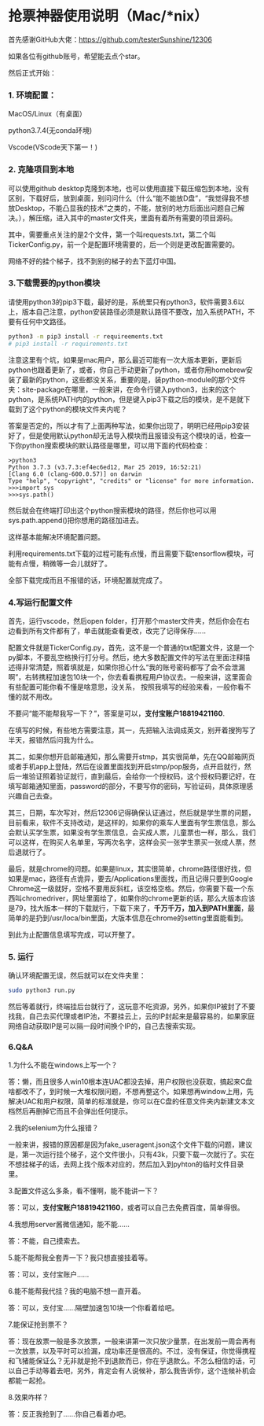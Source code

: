 # 抢票神器使用说明（Mac/*nix）

首先感谢GitHub大佬：https://github.com/testerSunshine/12306

如果各位有github账号，希望能去点个star。

然后正式开始：

### 1. 环境配置：

MacOS/Linux（有桌面）

python3.7.4(无conda环境)

Vscode(VScode天下第一！)

### 2. 克隆项目到本地

可以使用github desktop克隆到本地，也可以使用直接下载压缩包到本地，没有区别，下载好后，放到桌面，别问问什么（什么“能不能放D盘”，“我觉得我不想放Desktop，不能凸显我的技术”之类的，不能，放别的地方后面出问题自己解决。），解压缩，进入其中的master文件夹，里面有着所有需要的项目源码。

其中，需要重点关注的是2个文件，第一个叫requests.txt，第二个叫TickerConfig.py，前一个是配置环境需要的，后一个则是更改配置需要的。

网络不好的挂个梯子，找不到别的梯子的去下蓝灯中国。

### 3.下载需要的python模块

请使用python3的pip3下载，最好的是，系统里只有python3，软件需要3.6以上，版本自己注意，python安装路径必须是默认路径不要改，加入系统PATH，不要有任何中文路径。

```bash
python3 -m pip3 install -r requireements.txt
# pip3 install -r requirements.txt
```

注意这里有个坑，如果是mac用户，那么最近可能有一次大版本更新，更新后python也跟着更新了，或者，你自己手动更新了python，或者你用homebrew安装了最新的python，这些都没关系，重要的是，装python-module的那个文件夹：site-package在哪里，一般来讲，在命令行键入python3，出来的这个python，是系统PATH内的python，但是键入pip3下载之后的模块，是不是就下载到了这个python的模块文件夹内呢？

答案是否定的，所以才有了上面两种写法，如果你出现了，明明已经用pip3安装好了，但是使用默认python却无法导入模块而且报错没有这个模块的话，检查一下你python搜索模块的默认路径是哪里，可以用下面的代码检查：

```
>python3
Python 3.7.3 (v3.7.3:ef4ec6ed12, Mar 25 2019, 16:52:21)
[Clang 6.0 (clang-600.0.57)] on darwin
Type "help", "copyright", "credits" or "license" for more information.
>>>import sys
>>>sys.path()
```

然后就会在终端打印出这个python搜索模块的路径，然后你也可以用sys.path.append()把你想用的路径加进去。

这样基本能解决环境配置问题。

利用requirements.txt下载的过程可能有点慢，而且需要下载tensorflow模块，可能有点慢，稍微等一会儿就好了。

全部下载完成而且不报错的话，环境配置就完成了。

### 4.写运行配置文件

首先，运行vscode，然后open folder，打开那个master文件夹，然后你会在右边看到所有文件都有了，单击就能查看更改，改完了记得保存......

配置文件就是TickerConfig.py，首先，这不是一个普通的txt配置文件，这是一个py脚本，不要乱空格换行打分号。然后，绝大多数配置文件的写法在里面注释描述得非常清楚，照着填就是，如果你担心什么“我的账号密码都写了会不会泄漏啊”，右转携程加速包10块一个，你去看看携程用户协议去。一般来讲，这里面会有些配置可能你看不懂是啥意思，没关系， 按照我填写的经验来看，一般你看不懂的就不用改。

不要问“能不能帮我写一下？”，答案是可以，**支付宝账户18819421160**.

在填写的时候，有些地方需要注意，其一，先把输入法调成英文，别开着搜狗写了半天，报错然后问我为什么。

其二，如果你想开启邮箱通知，那么需要开stmp，其实很简单，先在QQ邮箱网页或者手机app上登陆，然后在设置里面找到开启stmp/pop服务，点开启就行，然后一堆验证照着验证就行，直到最后，会给你一个授权码，这个授权码要记好，在填写邮箱通知里面，password的部分，不要写你的密码，写验证码，具体原理感兴趣自己去查。

其三，日期，车次写对，然后12306记得确保认证通过，然后就是学生票的问题，目前看来，软件不支持改动，是这样的，如果你的乘车人里面有学生票信息，那么会默认买学生票，如果没有学生票信息，会买成人票，儿童票也一样，那么，我们可以这样，在购买人名单里，写两次名字，这样会买一张学生票买一张成人票，然后退就行了。

最后，就是chrome的问题。如果是linux，其实很简单，chrome路径很好找，但如果是mac，路径有点诡异，要去/Applications里面找，而且记得只要到Google Chrome这一级就好，空格不要用反斜杠，该空格空格。然后，你需要下载一个东西叫chromedriver，网址里面给了，如果你的chrome更新的话，那么大版本应该是79，找大版本一样的下载就行，下载下来了，**千万千万，加入到PATH里面**，最简单的是扔到/usr/loca/bin里面，大版本信息在chrome的setting里面能看到。

到此为止配置信息填写完成，可以开整了。

### 5. 运行

确认环境配置无误，然后就可以在文件夹里：

```bash
sudo python3 run.py
```

然后等着就行，终端挂后台就行了，这玩意不吃资源，另外，如果你IP被封了不要找我，自己去买代理或者IP池，不要挂云上，云的IP封起来是最容易的，如果家庭网络自动获取IP是可以隔一段时间换个IP的，自己去搜索实现。

### 6.Q&A

1.为什么不能在windows上写一个？

答：懒，而且很多人win10根本连UAC都没去掉，用户权限也没获取，搞起来C盘啥都改不了，到时候一大堆权限问题，不想再整这个。如果想再window上用，先解决UAC和用户权限，简单的标准就是，你可以在C盘的任意文件夹内新建文本文档然后再删掉它而且不会弹出任何提示。

2.我的selenium为什么报错？

一般来讲，报错的原因都是因为fake_useragent.json这个文件下载的问题，建议是，第一次运行挂个梯子，这个文件很小，只有43k，只要下载一次就行了。实在不想挂梯子的话，去网上找个版本对应的，然后加入到pyhton的临时文件目录里。

3.配置文件这么多条，看不懂啊，能不能讲一下？

答：可以，**支付宝账户18819421160**，或者可以自己去免费百度，简单得很。

4.我想用server酱微信通知，能不能......

答：不能，自己摸索去。

5.能不能帮我全套弄一下？我只想直接挂着等。

答：可以，支付宝账户......

6.能不能帮我代挂？我的电脑不想一直开着。

答：可以，支付宝......隔壁加速包10块一个你看着给吧。

7.能保证抢到票不？

答：现在放票一般是多次放票，一般来讲第一次只放少量票，在出发前一周会再有一次放票，以及平时可以捡漏，成功率还是很高的。不过，没有保证，你觉得携程和飞猪能保证么？无非就是抢不到退款而已，你在乎退款么。不怎么相信的话，可以自己手动等着去吧，另外，肯定会有人说候补，那么我告诉你，这个连候补机会都能一起抢。

8.效果咋样？

答：反正我抢到了......你自己看着办吧。